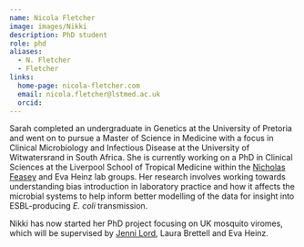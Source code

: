 ```yaml
---
name: Nicola Fletcher
image: images/Nikki
description: PhD student
role: phd
aliases:
  - N. Fletcher
  - Fletcher
links:
  home-page: nicola-fletcher.com
  email: nicola.fletcher@lstmed.ac.uk
  orcid: 
---
```


Sarah completed an undergraduate in Genetics at the University of Pretoria and went on to pursue a Master of Science in Medicine with a focus in Clinical Microbiology and Infectious Disease at the University of Witwatersrand in South Africa. She is currently working on a PhD in Clinical Sciences at the Liverpool School of Tropical Medicine within the [Nicholas Feasey](https://www.lstmed.ac.uk/about/people/professor-nicholas-feasey) and Eva Heinz lab groups. Her research involves working towards understanding bias introduction in laboratory practice and how it affects the microbial systems to help inform better modelling of the data for insight into ESBL-producing _E. coli_ transmission.


Nikki has now started her PhD project focusing on UK mosquito viromes, which will be supervised by [Jenni Lord](https://www.vbdecologylab.com/), Laura Brettell and Eva Heinz.
